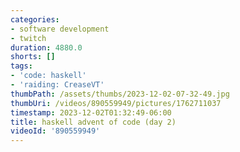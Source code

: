 ```yaml
---
categories:
- software development
- twitch
duration: 4880.0
shorts: []
tags:
- 'code: haskell'
- 'raiding: CreaseVT'
thumbPath: /assets/thumbs/2023-12-02-07-32-49.jpg
thumbUri: /videos/890559949/pictures/1762711037
timestamp: 2023-12-02T01:32:49-06:00
title: haskell advent of code (day 2)
videoId: '890559949'
---
```

